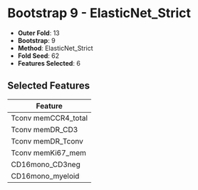 # Bootstrap 9 - ElasticNet_Strict

- **Outer Fold**: 13
- **Bootstrap**: 9
- **Method**: ElasticNet_Strict
- **Fold Seed**: 62
- **Features Selected**: 6

## Selected Features

| Feature |
|---------|
| Tconv memCCR4_total |
| Tconv memDR_CD3 |
| Tconv memDR_Tconv |
| Tconv memKi67_mem |
| CD16mono_CD3neg |
| CD16mono_myeloid |
